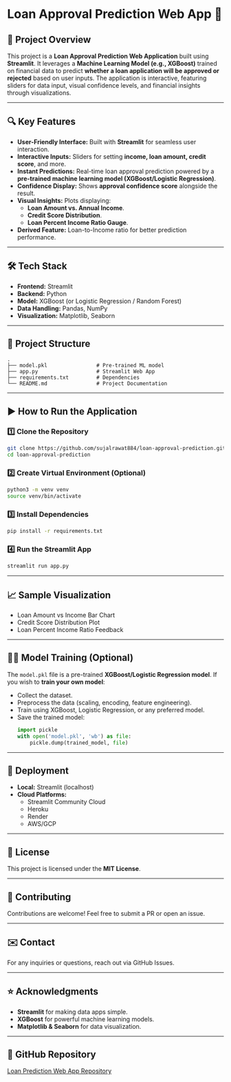 # Loan Approval Prediction Web App 🚀

## 📝 Project Overview
This project is a **Loan Approval Prediction Web Application** built using **Streamlit**. It leverages a **Machine Learning Model (e.g., XGBoost)** trained on financial data to predict **whether a loan application will be approved or rejected** based on user inputs. The application is interactive, featuring sliders for data input, visual confidence levels, and financial insights through visualizations.

---

## 🔍 Key Features
- **User-Friendly Interface:** Built with **Streamlit** for seamless user interaction.
- **Interactive Inputs:** Sliders for setting **income, loan amount, credit score**, and more.
- **Instant Predictions:** Real-time loan approval prediction powered by a **pre-trained machine learning model (XGBoost/Logistic Regression)**.
- **Confidence Display:** Shows **approval confidence score** alongside the result.
- **Visual Insights:** Plots displaying:
  - **Loan Amount vs. Annual Income**.
  - **Credit Score Distribution**.
  - **Loan Percent Income Ratio Gauge**.
- **Derived Feature:** Loan-to-Income ratio for better prediction performance.

---

## 🛠️ Tech Stack
- **Frontend:** Streamlit
- **Backend:** Python
- **Model:** XGBoost (or Logistic Regression / Random Forest)
- **Data Handling:** Pandas, NumPy
- **Visualization:** Matplotlib, Seaborn

---

## 📂 Project Structure
```
.
├── model.pkl                # Pre-trained ML model
├── app.py                   # Streamlit Web App
├── requirements.txt         # Dependencies
└── README.md                # Project Documentation
```

---

## ▶️ How to Run the Application
### 1️⃣ **Clone the Repository**
```bash
git clone https://github.com/sujalrawat884/loan-approval-prediction.git
cd loan-approval-prediction
```

### 2️⃣ **Create Virtual Environment (Optional)**
```bash
python3 -m venv venv
source venv/bin/activate
```

### 3️⃣ **Install Dependencies**
```bash
pip install -r requirements.txt
```

### 4️⃣ **Run the Streamlit App**
```bash
streamlit run app.py
```

---

## 📈 Sample Visualization
- Loan Amount vs Income Bar Chart
- Credit Score Distribution Plot
- Loan Percent Income Ratio Feedback

---

## 🧑‍💻 Model Training (Optional)
The `model.pkl` file is a pre-trained **XGBoost/Logistic Regression model**. If you wish to **train your own model**:
- Collect the dataset.
- Preprocess the data (scaling, encoding, feature engineering).
- Train using XGBoost, Logistic Regression, or any preferred model.
- Save the trained model:
  ```python
  import pickle
  with open('model.pkl', 'wb') as file:
      pickle.dump(trained_model, file)
  ```

---

## 🚀 Deployment
- **Local:** Streamlit (localhost)
- **Cloud Platforms:**
  - Streamlit Community Cloud
  - Heroku
  - Render
  - AWS/GCP

---

## 📄 License
This project is licensed under the **MIT License**.

---

## 🤝 Contributing
Contributions are welcome! Feel free to submit a PR or open an issue.

---

## ✉️ Contact
For any inquiries or questions, reach out via GitHub Issues.

---

## ⭐ Acknowledgments
- **Streamlit** for making data apps simple.
- **XGBoost** for powerful machine learning models.
- **Matplotlib & Seaborn** for data visualization.

---

## 🔗 GitHub Repository
[Loan Prediction Web App Repository](https://github.com/sujalrawat884/loan-approval-prediction)

